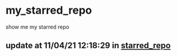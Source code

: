 # my_starred_repo
show me my starred repo

update at 11/04/21 12:18:29 in [starred_repo](./index.html)
---

